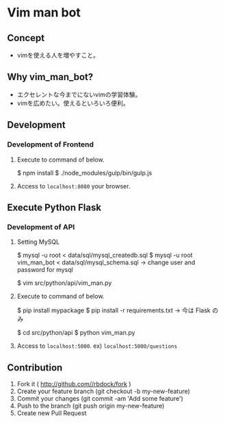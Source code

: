 # Vim man bot


## Concept

- vimを使える人を増やすこと。


## Why vim_man_bot?

- エクセレントな今までにないvimの学習体験。
- vimを広めたい。使えるといろいろ便利。


## Development

### Development of Frontend

1) Execute to command of below.

    $ npm install
    $ ./node_modules/gulp/bin/gulp.js

2) Access to `localhost:8080` your browser.


## Execute Python Flask

### Development of API

1) Setting MySQL

    $ mysql -u root < data/sql/mysql_createdb.sql
    $ mysql -u root vim_man_bot < data/sql/mysql_schema.sql
    -> change user and password for mysql

    $ vim src/python/api/vim_man.py

2) Execute to command of below.

    $ pip install mypackage
    $ pip install -r requirements.txt
    -> 今は Flask のみ

    $ cd src/python/api
    $ python vim_man.py

3) Access to `localhost:5000`. ex) `localhost:5000/questions`


## Contribution

1. Fork it ( http://github.com//rbdock/fork )
2. Create your feature branch (git checkout -b my-new-feature)
3. Commit your changes (git commit -am 'Add some feature')
4. Push to the branch (git push origin my-new-feature)
5. Create new Pull Request
